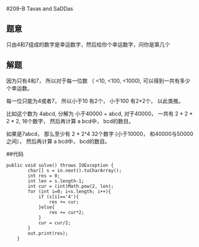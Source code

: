 #209-B Tavas and SaDDas

## 题意
只由4和7组成的数字是幸运数字，然后给你个幸运数字，问你是第几个

## 解题
因为只有4和7， 所以对于每一位数 （ <10, <100, <1000), 可以得到一共有多少个幸运数。

每一位只能为4或者7， 所以小于10 有2个， 小于100 有2*2个， 以此类推。

比如这个数为 4abcd, 分解为 小于40000 + abcd, 对于40000， 一共有 2 * 2 * 2 * 2, 16个数字， 然后再计算 a bcd中， bcd的数目。

如果是7abcd， 那么至少有 2 * 2^4 32个数字 (小于10000， 和40000与50000之间）， 然后再计算 a bcd中， bcd的数目。

##代码
```
public void solve() throws IOException {
        char[] s = in.next().toCharArray();
        int res = 0;
        int len = s.length-1;
        int cur = (int)Math.pow(2, len);
        for (int i=0; i<s.length; i++){
            if (s[i]=='4'){
                res += cur;
            }else{
                res += cur*2;
            }
            cur = cur/2;
        }
        out.print(res);
    }
```